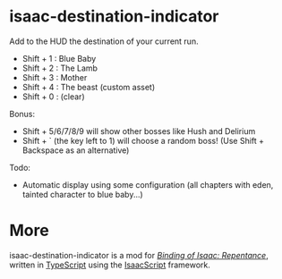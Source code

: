 # isaac-destination-indicator

Add to the HUD the destination of your current run.
 - Shift + 1 : Blue Baby
 - Shift + 2 : The Lamb
 - Shift + 3 : Mother
 - Shift + 4 : The beast (custom asset)
 - Shift + 0 : (clear)

Bonus:
 - Shift + 5/6/7/8/9 will show other bosses like Hush and Delirium
 - Shift + ` (the key left to 1) will choose a random boss! (Use Shift + Backspace as an alternative)

Todo:
  - Automatic display using some configuration (all chapters with eden, tainted character to blue baby...)

# More
isaac-destination-indicator is a mod for *[Binding of Isaac: Repentance](https://store.steampowered.com/app/570660/The_Binding_of_Isaac_Afterbirth/)*, written in [TypeScript](https://www.typescriptlang.org/) using the [IsaacScript](https://isaacscript.github.io/) framework.
